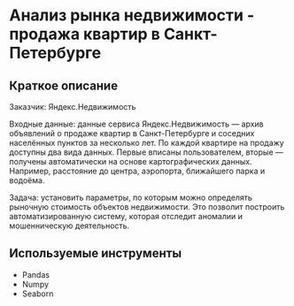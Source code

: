 # Анализ рынка недвижимости - продажа квартир в Санкт-Петербурге

## Краткое описание 

Заказчик: Яндекс.Недвижимость

Входные данные: данные сервиса Яндекс.Недвижимость — архив объявлений о продаже квартир в Санкт-Петербурге и соседних населённых пунктов за несколько лет. По каждой квартире на продажу доступны два вида данных. Первые вписаны пользователем, вторые — получены автоматически на основе картографических данных. Например, расстояние до центра, аэропорта, ближайшего парка и водоёма.

Задача: установить параметры, по которым можно определять рыночную стоимость объектов недвижимости. Это позволит построить автоматизированную систему, которая отследит аномалии и мошенническую деятельность.

## Используемые инструменты
- Pandas
- Numpy
- Seaborn

